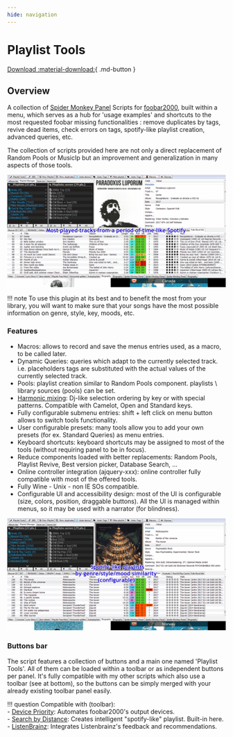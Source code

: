 ```yaml
---
hide: navigation
---
```


# Playlist Tools

[Download :material-download:](https://github.com/regorxxx/Playlist-Tools-SMP){ .md-button }

## Overview

A collection of [Spider Monkey Panel](https://theqwertiest.github.io/foo_spider_monkey_panel/) 
Scripts for [foobar2000](https://www.foobar2000.org/), built within a menu, which serves as a
 hub for 'usage examples' and shortcuts to the most requested foobar missing functionalities
 : remove duplicates by tags, revive dead items, check errors on tags, spotify-like playlist
 creation, advanced queries, etc.

The collection of scripts provided here are not only a direct replacement of Random Pools or
 MusicIp but an improvement and generalization in many aspects of those tools.
 
![Playlist Tools example 1](../images/pt_01.gif)

!!! note
	To use this plugin at its best and to benefit the most from your library, you will want to 
	make sure that your songs have the most possible information on genre, style, key, moods, etc.

### Features
- Macros: allows to record and save the menus entries used, as a macro, to be called later.
- Dynamic Queries: queries which adapt to the currently selected track. i.e. 
placeholders tags are substituted with the actual values of the currently selected track.
- Pools: playlist creation similar to Random Pools component.  playlists \ library sources (pools) can be set.
- [Harmonic mixing](https://en.wikipedia.org/wiki/Harmonic_mixing): Dj-like selection ordering by key or with special patterns. Compatible with Camelot, Open and Standard keys.
- Fully configurable submenu entries: shift + left click on menu button allows to switch tools functionality.
- User configurable presets: many tools allow you to add your own presets (for ex. Standard Queries) as menu entries.
- Keyboard shortcuts: keyboard shortcuts may be assigned to most of the tools (without requiring panel to be in focus).
- Reduce components loaded with better replacements: Random Pools, Playlist Revive, Best version picker, Database Search, ...
- Online controller integration (ajquery-xxx): online controller fully compatible with most of the offered tools.
- Fully Wine - Unix - non IE SOs compatible.
- Configurable UI and accessibility design: most of the UI is configurable (size, colors, position, draggable buttons).
 All the UI is managed within menus, so it may be used with a narrator (for blindness).

![Playlist Tools example 2](../images/pt_02.gif)

### Buttons bar
The script features a collection of buttons and a main one named 'Playlist Tools'. All of them 
can be loaded within a toolbar or as independent buttons per panel. 
It's fully compatible with my other scripts which also use a toolbar (see at bottom), 
so the buttons can be simply merged with your already existing toolbar panel easily.

!!! question
	Compatible with (toolbar):  
    - [Device Priority](../../scripts/device-priority-smp): Automates foobar2000's output devices.  
    - [Search by Distance](../../scripts/search-by-distance-smp): Creates intelligent "spotify-like"
	playlist. Built-in here.  
	- [ListenBrainz](../../scripts/listenbrainz-smp): Integrates Listenbrainz's feedback and recommendations.  